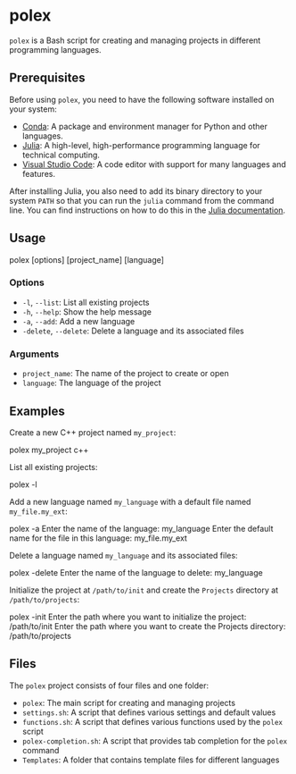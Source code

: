 # polex

`polex` is a Bash script for creating and managing projects in different programming languages.

## Prerequisites

Before using `polex`, you need to have the following software installed on your system:

- [Conda](https://docs.conda.io/en/latest/miniconda.html): A package and environment manager for Python and other languages.
- [Julia](https://julialang.org/downloads/): A high-level, high-performance programming language for technical computing.
- [Visual Studio Code](https://code.visualstudio.com/): A code editor with support for many languages and features.

After installing Julia, you also need to add its binary directory to your system `PATH` so that you can run the `julia` command from the command line. You can find instructions on how to do this in the [Julia documentation](https://julialang.org/downloads/platform/#adding_julia_to_path_on_windows_10).

## Usage


polex [options] [project_name] [language]


### Options

- `-l`, `--list`: List all existing projects
- `-h`, `--help`: Show the help message
- `-a`, `--add`: Add a new language
- `-delete`, `--delete`: Delete a language and its associated files

### Arguments

- `project_name`: The name of the project to create or open
- `language`: The language of the project

## Examples

Create a new C++ project named `my_project`:

polex my_project c++


List all existing projects:

polex -l

Add a new language named `my_language` with a default file named `my_file.my_ext`:

polex -a Enter the name of the language: my_language Enter the default name for the file in this language: my_file.my_ext


Delete a language named `my_language` and its associated files:

polex -delete Enter the name of the language to delete: my_language


Initialize the project at `/path/to/init` and create the `Projects` directory at `/path/to/projects`:

polex -init Enter the path where you want to initialize the project: /path/to/init Enter the path where you want to create the Projects directory: /path/to/projects

## Files

The `polex` project consists of four files and one folder:

- `polex`: The main script for creating and managing projects
- `settings.sh`: A script that defines various settings and default values
- `functions.sh`: A script that defines various functions used by the `polex` script
- `polex-completion.sh`: A script that provides tab completion for the `polex` command
- `Templates`: A folder that contains template files for different languages

